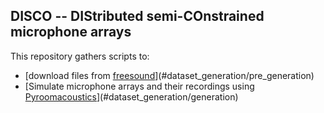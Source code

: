 ## DISCO -- DIStributed semi-COnstrained microphone arrays
This repository gathers scripts to:
 * [download files from [freesound](freesound.org/)](#dataset_generation/pre_generation)
 * [Simulate microphone arrays and their recordings using [Pyroomacoustics](https://github.com/LCAV/pyroomacoustics)](#dataset_generation/generation)
